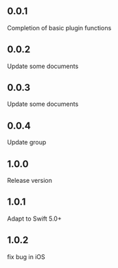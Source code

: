 ## 0.0.1

Completion of basic plugin functions

## 0.0.2

Update some documents

## 0.0.3

Update some documents

## 0.0.4

Update group

## 1.0.0

Release version

## 1.0.1

Adapt to Swift 5.0+

## 1.0.2

fix bug in iOS
